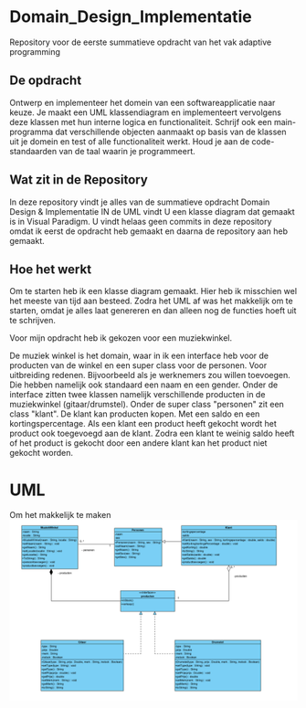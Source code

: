 # Domain_Design_Implementatie
 Repository voor de eerste summatieve opdracht van het vak adaptive programming

## De opdracht

Ontwerp en implementeer het domein van een softwareapplicatie naar keuze. 
Je maakt een UML klassendiagram en implementeert vervolgens deze klassen met hun interne logica en functionaliteit. 
Schrijf ook een main-programma dat verschillende objecten aanmaakt op basis van de klassen uit je domein en test of alle functionaliteit werkt. 
Houd je aan de code-standaarden van de taal waarin je programmeert.

## Wat zit in de Repository
In deze repository vindt je alles van de summatieve opdracht Domain Design & Implementatie
IN de UML vindt U een klasse diagram dat gemaakt is in Visual Paradigm. 
U vindt helaas geen commits in deze repository omdat ik eerst de opdracht heb gemaakt en daarna de repository aan heb gemaakt.

## Hoe het werkt

Om te starten heb ik een klasse diagram gemaakt. Hier heb ik misschien wel het meeste van tijd aan besteed.
Zodra het UML af was het makkelijk om te starten, omdat je alles laat genereren en dan alleen nog de functies hoeft uit te schrijven.

Voor mijn opdracht heb ik gekozen voor een muziekwinkel.

De muziek winkel is het domain, waar in ik een interface heb voor de producten van de winkel en een super class voor de personen. Voor uitbreiding redenen.
Bijvoorbeeld als je werknemers zou willen toevoegen. Die hebben namelijk ook standaard een naam en een gender.
Onder de interface zitten twee klassen namelijk verschillende producten in de muziekwinkel (gitaar/drumstel).
Onder de super class "personen" zit een class "klant".
De klant kan producten kopen. Met een saldo en een kortingspercentage. Als een klant een product heeft gekocht wordt het product ook toegevoegd aan de klant.
Zodra een klant te weinig saldo heeft of het product is gekocht door een andere klant kan het product niet gekocht worden.

# UML
Om het makkelijk te maken
![img.png](img.png)